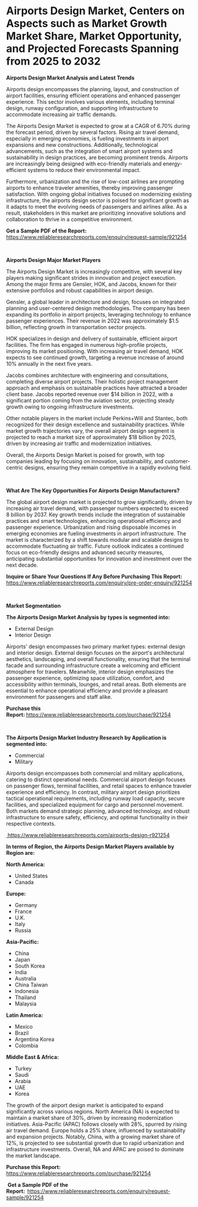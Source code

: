 <p><h1>Airports Design Market, Centers on Aspects such as Market Growth Market Share, Market Opportunity, and Projected Forecasts Spanning from 2025 to 2032</h1></p><p><strong>Airports Design Market Analysis and Latest Trends</strong></p>
<p><p>Airports design encompasses the planning, layout, and construction of airport facilities, ensuring efficient operations and enhanced passenger experience. This sector involves various elements, including terminal design, runway configuration, and supporting infrastructure to accommodate increasing air traffic demands. </p><p>The Airports Design Market is expected to grow at a CAGR of 6.70% during the forecast period, driven by several factors. Rising air travel demand, especially in emerging economies, is fueling investments in airport expansions and new constructions. Additionally, technological advancements, such as the integration of smart airport systems and sustainability in design practices, are becoming prominent trends. Airports are increasingly being designed with eco-friendly materials and energy-efficient systems to reduce their environmental impact. </p><p>Furthermore, urbanization and the rise of low-cost airlines are prompting airports to enhance traveler amenities, thereby improving passenger satisfaction. With ongoing global initiatives focused on modernizing existing infrastructure, the airports design sector is poised for significant growth as it adapts to meet the evolving needs of passengers and airlines alike. As a result, stakeholders in this market are prioritizing innovative solutions and collaboration to thrive in a competitive environment.</p></p>
<p><strong>Get a Sample PDF of the Report:&nbsp;</strong> <a href="https://www.reliableresearchreports.com/enquiry/request-sample/921254?utm_campaign=24&utm_medium=2&utm_source=Github&utm_content=ia&utm_term=16042025&utm_id=airports-design">https://www.reliableresearchreports.com/enquiry/request-sample/921254</a></p>
<p>&nbsp;</p>
<p><strong>Airports Design Major Market Players</strong></p>
<p><p>The Airports Design Market is increasingly competitive, with several key players making significant strides in innovation and project execution. Among the major firms are Gensler, HOK, and Jacobs, known for their extensive portfolios and robust capabilities in airport design.</p><p>Gensler, a global leader in architecture and design, focuses on integrated planning and user-centered design methodologies. The company has been expanding its portfolio in airport projects, leveraging technology to enhance passenger experiences. Their revenue in 2022 was approximately $1.5 billion, reflecting growth in transportation sector projects.</p><p>HOK specializes in design and delivery of sustainable, efficient airport facilities. The firm has engaged in numerous high-profile projects, improving its market positioning. With increasing air travel demand, HOK expects to see continued growth, targeting a revenue increase of around 10% annually in the next five years.</p><p>Jacobs combines architecture with engineering and consultations, completing diverse airport projects. Their holistic project management approach and emphasis on sustainable practices have attracted a broader client base. Jacobs reported revenue over $14 billion in 2022, with a significant portion coming from the aviation sector, projecting steady growth owing to ongoing infrastructure investments.</p><p>Other notable players in the market include Perkins+Will and Stantec, both recognized for their design excellence and sustainability practices. While market growth trajectories vary, the overall airport design segment is projected to reach a market size of approximately $18 billion by 2025, driven by increasing air traffic and modernization initiatives.</p><p>Overall, the Airports Design Market is poised for growth, with top companies leading by focusing on innovation, sustainability, and customer-centric designs, ensuring they remain competitive in a rapidly evolving field.</p></p>
<p>&nbsp;</p>
<p><strong>What Are The Key Opportunities For Airports Design Manufacturers?</strong></p>
<p><p>The global airport design market is projected to grow significantly, driven by increasing air travel demand, with passenger numbers expected to exceed 8 billion by 2037. Key growth trends include the integration of sustainable practices and smart technologies, enhancing operational efficiency and passenger experience. Urbanization and rising disposable incomes in emerging economies are fueling investments in airport infrastructure. The market is characterized by a shift towards modular and scalable designs to accommodate fluctuating air traffic. Future outlook indicates a continued focus on eco-friendly designs and advanced security measures, anticipating substantial opportunities for innovation and investment over the next decade.</p></p>
<p><strong>Inquire or Share Your Questions If Any Before Purchasing This Report:</strong> <a href="https://www.reliableresearchreports.com/enquiry/pre-order-enquiry/921254?utm_campaign=24&utm_medium=2&utm_source=Github&utm_content=ia&utm_term=16042025&utm_id=airports-design">https://www.reliableresearchreports.com/enquiry/pre-order-enquiry/921254</a></p>
<p>&nbsp;</p>
<p><strong>Market Segmentation</strong></p>
<p><strong>The Airports Design Market Analysis by types is segmented into:</strong></p>
<p><ul><li>External Design</li><li>Interior Design</li></ul></p>
<p><p>Airports' design encompasses two primary market types: external design and interior design. External design focuses on the airport's architectural aesthetics, landscaping, and overall functionality, ensuring that the terminal facade and surrounding infrastructure create a welcoming and efficient atmosphere for travelers. Meanwhile, interior design emphasizes the passenger experience, optimizing space utilization, comfort, and accessibility within terminals, lounges, and retail areas. Both elements are essential to enhance operational efficiency and provide a pleasant environment for passengers and staff alike.</p></p>
<p><strong>Purchase this Report:&nbsp;</strong><a href="https://www.reliableresearchreports.com/purchase/921254?utm_campaign=24&utm_medium=2&utm_source=Github&utm_content=ia&utm_term=16042025&utm_id=airports-design">https://www.reliableresearchreports.com/purchase/921254</a></p>
<p>&nbsp;</p>
<p><strong>The Airports Design Market Industry Research by Application is segmented into:</strong></p>
<p><ul><li>Commercial</li><li>Military</li></ul></p>
<p><p>Airports design encompasses both commercial and military applications, catering to distinct operational needs. Commercial airport design focuses on passenger flows, terminal facilities, and retail spaces to enhance traveler experience and efficiency. In contrast, military airport design prioritizes tactical operational requirements, including runway load capacity, secure facilities, and specialized equipment for cargo and personnel movement. Both markets demand strategic planning, advanced technology, and robust infrastructure to ensure safety, efficiency, and optimal functionality in their respective contexts.</p></p>
<p><a href="https://www.reliableresearchreports.com/airports-design-r921254?utm_campaign=24&utm_medium=2&utm_source=Github&utm_content=ia&utm_term=16042025&utm_id=airports-design">&nbsp;https://www.reliableresearchreports.com/airports-design-r921254</a></p>
<p><strong>In terms of Region, the Airports Design Market Players available by Region are:</strong></p>
<p>
    <p> <strong> North America: </strong>
        <ul>
            <li>United States</li>
            <li>Canada</li>
        </ul>
        </p> 
    <p> <strong> Europe: </strong>
        <ul>
            <li>Germany</li>
            <li>France</li>
            <li>U.K.</li>
            <li>Italy</li>
            <li>Russia</li>
        </ul>
        </p> 
    <p> <strong> Asia-Pacific: </strong>
        <ul>
            <li>China</li>
            <li>Japan</li>
            <li>South Korea</li>
            <li>India</li>
            <li>Australia</li>
            <li>China Taiwan</li>
            <li>Indonesia</li>
            <li>Thailand</li>
            <li>Malaysia</li>
        </ul>
        </p> 
    <p> <strong> Latin America: </strong>
        <ul>
            <li>Mexico</li>
            <li>Brazil</li>
            <li>Argentina Korea</li>
            <li>Colombia</li>
        </ul>
        </p> 
    <p> <strong> Middle East & Africa: </strong>
        <ul>
            <li>Turkey</li>
            <li>Saudi</li>
            <li>Arabia</li>
            <li>UAE</li>
            <li>Korea</li>
        </ul>
    </p>
    </p>
<p><p>The growth of the airport design market is anticipated to expand significantly across various regions. North America (NA) is expected to maintain a market share of 30%, driven by increasing modernization initiatives. Asia-Pacific (APAC) follows closely with 28%, spurred by rising air travel demand. Europe holds a 25% share, influenced by sustainability and expansion projects. Notably, China, with a growing market share of 12%, is projected to see substantial growth due to rapid urbanization and infrastructure investments. Overall, NA and APAC are poised to dominate the market landscape.</p></p>
<p><strong>Purchase this Report: </strong><a href="https://www.reliableresearchreports.com/purchase/921254?utm_campaign=24&utm_medium=2&utm_source=Github&utm_content=ia&utm_term=16042025&utm_id=airports-design">https://www.reliableresearchreports.com/purchase/921254</a></p>
<p>&nbsp;<strong>Get a Sample PDF of the Report:&nbsp;&nbsp;</strong><a href="https://www.reliableresearchreports.com/enquiry/request-sample/921254?utm_campaign=24&utm_medium=2&utm_source=Github&utm_content=ia&utm_term=16042025&utm_id=airports-design">https://www.reliableresearchreports.com/enquiry/request-sample/921254</a></p>
<p><strong></strong></p>
<p><p></p><p></p><p></p></p>